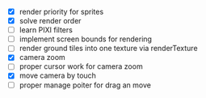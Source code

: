 - [x] render priority for sprites
- [x] solve render order
- [ ] learn PIXI filters
- [ ] implement screen bounds for rendering
- [ ] render ground tiles into one texture via renderTexture
- [x] camera zoom
- [ ] proper cursor work for camera zoom
- [x] move camera by touch
- [ ] proper manage poiter for drag an move